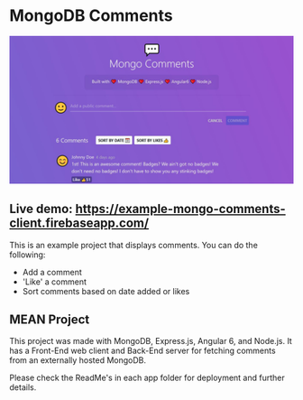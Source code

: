 # MongoDB Comments

![Preview](https://github.com/dieharders/example-mongo-comments/blob/master/preview-1.JPG)

## Live demo: https://example-mongo-comments-client.firebaseapp.com/

This is an example project that displays comments. You can do the following:

- Add a comment
- 'Like' a comment
- Sort comments based on date added or likes

## MEAN Project

This project was made with MongoDB, Express.js, Angular 6, and Node.js. It has a Front-End web client and Back-End server for fetching comments from an externally hosted MongoDB.

Please check the ReadMe's in each app folder for deployment and further details.